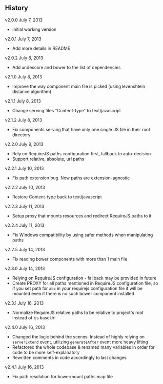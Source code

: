 ## History

v2.0.0 July 7, 2013
- Initial working version

v2.0.1 July 7, 2013
- Add more details in README

v2.0.2 July 8, 2013
- Add undescore and bower to the list of dependencies

v2.1.0 July 8, 2013
- Improve the way component main file is picked (using levenshtein distance
  algorithm)

v2.1.1 July 8, 2013
- Change serving files "Content-type" to text/javascript

v2.1.2 July 8, 2013
- Fix components serving that have only one single JS file in their root directory

v2.2.0 July 9, 2013
- Rely on RequireJS paths configuration first, fallback to auto-decision
- Support relative, absolute, url paths

v2.2.1 July 10, 2013
- Fix path extension bug. Now paths are extension-agnostic

v2.2.2 July 10, 2013
- Restore Content-type back to text/javascript

v2.2.3 July 11, 2013
- Setup proxy that mounts resources and redirect RequireJS paths to it

v2.2.4 July 11, 2013
- Fix Windows compatibility by using safer methods when manipulating paths

v2.2.5 July 14, 2013
- Fix reading bower components with more than 1 main file

v2.3.0 July 14, 2013
- Relying on RequireJS configuration - fallback may be provided in future
- Create PROXY for all paths mentioned in RequireJS configuration file, so if
  you set path for `abc` in your requirejs configuration file it will be
  mounted even if there is no such bower component installed

v2.3.1 July 16, 2013
- Normalize RequireJS relative paths to be relative to project's root instead
  of rjs baseUrl

v2.4.0 July 16, 2013
- Changed the logic behind the scenes. Instead of highly relying on
  `serverExtend` event, utilizing `generateAfter` event more heavy lifting
- Refactored the whole codebase & renamed many variables in order for code to be
  more self-explanatory
- Rewritten comments in code accordingly to last changes

v2.4.1 July 16, 2013
- Fix path resolution for bowermount paths map file
